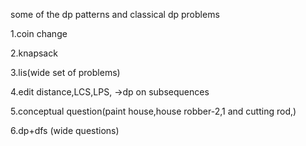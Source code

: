 some of the dp patterns and classical dp problems

1.coin change

2.knapsack

3.lis(wide set of problems)

4.edit distance,LCS,LPS,   ->dp on subsequences

5.conceptual question(paint house,house robber-2,1 and cutting rod,)

6.dp+dfs (wide questions)
